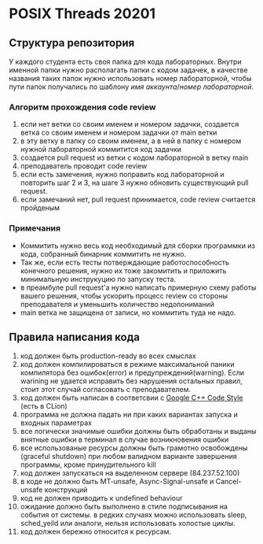 # POSIX Threads 20201


## Структура репозитория 

У каждого студента есть своя папка для кода лабораторных. 
Внутри именной папки нужно располагать папки с кодом задачек, в качестве названия таких папок нужно использовать номер лабораторной, чтобы пути папок получались по шаблону *имя аккаунта*/*номер лабораторной*.  

### Алгоритм прохождения code review

1. если нет ветки со своим именем и номером задачки, создается ветка со своим именем и номером задачки от main ветки
2. в эту ветку в папку со своим именем, а в ней в папку с номером нужной лабораторной коммитится код задачки
3. создается pull request из ветки с кодом лабораторной в ветку main
4. преподаватель проводит сode review
5. если есть замечения, нужно поправить код лабораторной и повторить шаг 2 и 3, на шаге 3 нужно обновить существующий pull request.
6. если замечаний нет, pull request принимается, code review считается пройденым

### Примечания

- Коммитить нужно весь код необходимый для сборки программки из кода, собранный бинарник коммитить не нужно. 
- Так же, если есть тесты потверждающие работоспособность конечного решения, нужно их тоже закомитить и приложить минимальную инструкуцию по запуску теста.
- в преамбуле pull request'а нужно написать примерную схему работы вашего решения, чтобы ускорить процесс review cо стороны преподавателя и уменьшить количество недопониманий
- main ветка не защищена от записи, но коммитить туда не надо.

## Правила написания кода

1. код должен быть production-ready во всех смыслах
2. код должен компилироваться в режиме максимальной паники компилятора без ошибок(error) и предупреждений(warning). Если warining не удается исправить без нарушения остальных правил, стоит этот случай согласовать с преподавателем.
3. код должен быть написан в соответсвии с [Google C++ Code Style](https://google.github.io/styleguide/cppguide.html) (есть в CLion) 
4. программа не должна падать ни при каких вариантах запуска и входных параметрах
5. все логически значимые ошибки должны быть обработаны и выданы внятные ошибки в терминал в случае возникновения ошибки
6. все использованые ресурсы должны быть грамотно освобождены (graceful shutdown) при любом валидном варианте завершения программы, кроме принудительного kill
7. код должен запускаться на выделенном сервере (84.237.52.100)
8. в коде не должно быть MT-unsafe, Async-Signal-unsafe и Cancel-unsafe конструкций
9. код не должен приводить к undefined behaviour 
10. ожидание должно быть выполнено в стиле подписывания на события от системы. в редких случаях можно использовать sleep, sched_yeild или аналоги, нельзя использовать холостые циклы.
11. код должен бережно относится к ресурсам.


